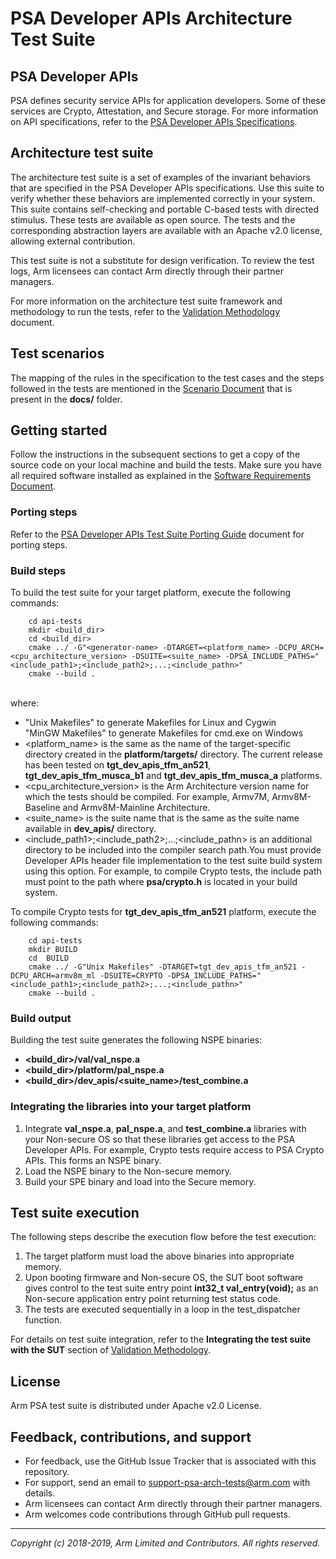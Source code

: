 
# PSA Developer APIs Architecture Test Suite

## PSA Developer APIs

PSA defines security service APIs for application developers. Some of these services are Crypto, Attestation, and Secure storage. For more information on API specifications, refer to the [PSA Developer APIs Specifications](../../api-specs/).

## Architecture test suite

The architecture test suite is a set of examples of the invariant behaviors that are specified in the PSA Developer APIs specifications. Use this suite to verify whether these behaviors are implemented correctly in your system. This  suite contains self-checking and portable C-based tests with directed stimulus. These tests are available as open source. The tests and the corresponding abstraction layers are available with an Apache v2.0 license, allowing external contribution.

This test suite is not a substitute for design verification. To review the test logs, Arm licensees can contact Arm directly through their partner managers.

For more information on the architecture test suite framework and methodology to run the tests, refer to the [Validation Methodology](../docs/Arm_PSA_APIs_Arch_Test_Validation_Methodology.pdf) document.

## Test scenarios

The mapping of the rules in the specification to the test cases and the steps followed in the tests are mentioned in the [Scenario Document](../docs/) that is present in the **docs/** folder.


## Getting started

Follow the instructions in the subsequent sections to get a copy of the source code on your local machine and build the tests. Make sure you have all required software installed as explained in the [Software Requirements Document](../docs/sw_requirements.md).

### Porting steps

Refer to the [PSA Developer APIs Test Suite Porting Guide](../docs/porting_guide_dev_apis.md) document for porting steps.

### Build steps

To build the test suite for your target platform, execute the following commands:

```
    cd api-tests
    mkdir <build_dir>
    cd <build_dir>
    cmake ../ -G"<generator-name> -DTARGET=<platform_name> -DCPU_ARCH=<cpu_architecture_version> -DSUITE=<suite_name> -DPSA_INCLUDE_PATHS="<include_path1>;<include_path2>;...;<include_pathn>"
    cmake --build .
```
<br />  where:

-   <generator-name> "Unix Makefiles" to generate Makefiles for Linux and Cygwin <br />
                     "MinGW Makefiles" to generate Makefiles for cmd.exe on Windows  <br />
-   <platform_name> is the same as the name of the target-specific directory created in the **platform/targets/** directory. The current release has been tested on **tgt_dev_apis_tfm_an521**, **tgt_dev_apis_tfm_musca_b1** and **tgt_dev_apis_tfm_musca_a** platforms.<br />
-   <cpu_architecture_version> is the Arm Architecture version name for which the tests should be compiled. For example, Armv7M, Armv8M-Baseline and Armv8M-Mainline Architecture.  <br />
-   <suite_name> is the suite name that is the same as the suite name available in **dev_apis/** directory. <br />
-   <include_path1>;<include_path2>;...;<include_pathn> is an additional directory to be included into the compiler search path.You must provide Developer APIs header file implementation to the test suite build system using this option. For example, to compile Crypto tests, the include path must point to the path where **psa/crypto.h** is located in your build system.<br />

To compile Crypto tests for **tgt_dev_apis_tfm_an521** platform, execute the following commands:
```
    cd api-tests
    mkdir BUILD
    cd  BUILD
    cmake ../ -G"Unix Makefiles" -DTARGET=tgt_dev_apis_tfm_an521 -DCPU_ARCH=armv8m_ml -DSUITE=CRYPTO -DPSA_INCLUDE_PATHS="<include_path1>;<include_path2>;...;<include_pathn>"
    cmake --build .
```

### Build output
Building the test suite generates the following NSPE binaries:<br />
- **<build_dir>/val/val_nspe.a**
- **<build_dir>/platform/pal_nspe.a**
- **<build_dir>/dev_apis/<suite_name>/test_combine.a**

### Integrating the libraries into your target platform

1. Integrate **val_nspe.a**, **pal_nspe.a**, and **test_combine.a** libraries with your Non-secure OS so that these libraries get access to the PSA Developer APIs. For example, Crypto tests require access to PSA Crypto APIs. This forms an NSPE binary.
2. Load the NSPE binary to the Non-secure memory.
3. Build your SPE binary and load into the Secure memory.

## Test suite execution
The following steps describe the execution flow before the test execution: <br />

1. The target platform must load the above binaries into appropriate memory. <br />
3. Upon booting firmware and Non-secure OS, the SUT boot software gives control to the test suite entry point **int32_t val_entry(void);** as an Non-secure application entry point returning test status code. <br />
4. The tests are executed sequentially in a loop in the test_dispatcher function. <br />

For details on test suite integration, refer to the **Integrating the test suite with the SUT** section of [Validation Methodology](../docs/Arm_PSA_APIs_Arch_Test_Validation_Methodology.pdf).

## License

Arm PSA test suite is distributed under Apache v2.0 License.


## Feedback, contributions, and support

 - For feedback, use the GitHub Issue Tracker that is associated with this repository.
 - For support, send an email to support-psa-arch-tests@arm.com with details.
 - Arm licensees can contact Arm directly through their partner managers.
 - Arm welcomes code contributions through GitHub pull requests.

--------------

*Copyright (c) 2018-2019, Arm Limited and Contributors. All rights reserved.*
